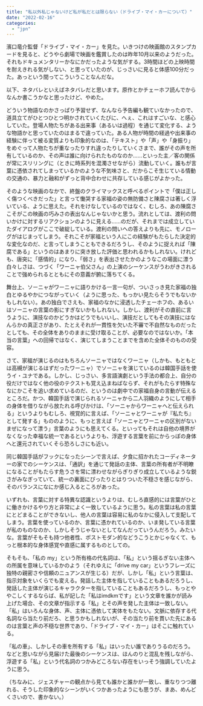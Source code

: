 ```yaml
---
title: "私以外私じゃないけど私が私だとは限らない（ドライブ・マイ・カーについて）"
date: "2022-02-16"
categories: 
  - "jpn"
---
```


濱口竜介監督「ドライブ・マイ・カー」を見た。いきつけの映画館のスタンプカードを見ると、どうやら劇場で映画を鑑賞したのは昨年10月以来のようだった。それもドキュメンタリーかなにかだったような気がする。3時間ほどの上映時間を耐えきれる気がしない、と思っていたのが、じっさいに見ると体感100分だった。あっという間ってこういうことなんだな。

以下、ネタバレといえばネタバレだと思います。原作とかチェーホフ読んでからなんか書こうかなと思ったけど、やめた。

どういう物語なのかさっぱり予習せず、なんなら予告編も観ていなかったので、道具立てがひとつひとつ明かされていくたびに、へぇ、これはすごいな、と感心していた。登場人物たちがある出来事（あるいは過程）を通じて変化する、ような物語かと思っていたのはまるで違っていた。ある人物が時間の経過や出来事の経験に伴って被る変質よりも印象的なのは、「テキスト」や「声」や「身振り」をめぐって人物たちが重なったりすれ違ったりしていくさまで、誰がその声を所有しているのか、その声は誰に向けられたものなのか……といった主／客の関係が常にスリリングに（ときに時系列を混濁させながら）流動していく。誰もが言葉に憑依されてしまっているかのような不気味さと、だからこそ生じている情動の交通の、暴力と融和がずっと背中合わせに共存している感じがよかった。

そのような映画のなかで、終盤のクライマックスと呼べるポイントで「僕は正しく傷つくべきだった」と言って慟哭する家福の姿の無防備さと陳腐さは著しく浮いている、ように思えた。それをけなしているのではなく、むしろ、あの陳腐さこそがこの映画の巧みさの表出なんじゃないかと思う。流れとしては、渡利の問いかけに対するリアクションのように見える……のだが、それまでは成立していたダイアログがここで破綻している。渡利の問いへの答えよりも先に、モノローグがはじまってしまう。それこそが家福という人にこの経験がもたらした決定的な変化なのだ、と言ってしまうこともできるだろうし、そのように捉えれば「陳腐である」というのはあまりに突き放した評価と思われるかもしれない。けれども、唐突に「感情的」になり、「弱さ」を表出させたかのようなこの場面に漂う白々しさは、つづく「ワーニャ伯父さん」の上演のシーケンスがうわがきされることで強められるとともにその意義が腑に落ちてくる。

舞台上、ソーニャがワーニャに語りかける一言一句が、ついさっき見た家福の独白とゆるやかにつながっていく（ように思った、もっかい見たらそうでもないかもしれない）。あの独白でさえも、家福のなかに浸透したチェーホフの、あるいはソーニャの言葉の影にすぎないかもしれない。しかし、渡利がその直前に言うように、演技なのかどうかはどうでもいいし、演技だとしてもその演技にはなんらかの真正さがあり、たとえそれが一貫性を欠いた不審で不自然なものだったとしても、その全体をありのままに受け取ることが、必要なのではないか。「本当の言葉」への回帰ではなく、演じてしまうことまでを含めた全体そのものの受容。

さて、家福が演じるのはもちろんソーニャではなくワーニャ（しかも、もともとは高槻が演じるはずだったワーニャ）でソーニャを演じているのは韓国手話を使うイ・ユナである。しかし、じっさい、多言語演劇という手法の都合上、自分の役だけではなく他の役のテクストも覚え込まねばならず、それがもたらす特殊ななにかこそを追い求めているのだ、というのは劇中での家福自身の言動が伝えるところだ。かつ、韓国手話で演じられるソーニャから二人羽織のようにして相手の身体を借りながら放たれる呼びかけは、「ソーニャからワーニャへと伝えられる」というよりもむしろ、視覚的に言えば、「ソーニャとワーニャが『私たち』として発する」もののように、もっと言えば「ソーニャとワーニャの区別がないまぜになって漂う」言葉のようにも思えてくる。といってもそれは自他の境界がなくなった幸福な統一であるというよりも、浮遊する言葉を前にからっぽの身体へと還元されていくそら恐ろしさにも近い。

同じ韓国手話がフックになったシーンで言えば、夕食に招かれたコーディネーターの家でのシーケンスは、「通訳」を通じて発話の主体、言葉の所有者が不明瞭になることがもたらす危うさを常に漂わせながらぎりぎり成立しているような鋭さがみなぎっていて、統一の裏面にぴったりとはりついた不穏さを感じながら、そのバランスになにか感じ入るところがあった。

いずれも、言葉に対する特異な認識というよりは、むしろ直感的には言葉がひとに働きかけるやり方と非常によく一致しているように思う。私の言葉は私の言葉にとどまることができないし、他人の言葉は容易に私のなかに侵入して支配してしまう。言葉を使っているのか、言葉に憑かれているのか、いま発している言葉が私のものなのか、しかしそうじゃないとしてなんだっていうんだろう。みたいな。言葉がそもそも持つ他者性、ポストモダン的などうこうとかじゃなくて、もっと根本的な身体感覚や直感に属するものとしての。

そもそも、「私の my」という所有格の代名詞は、「私」という揺るぎない主体への所属を意味しているかのよう（それゆえに「drive my car」というフレーズに独特の親密さや信頼のニュアンスが生じる）だが、しかし「私」という言葉は、指示対象をいくらでも変える。発話した主体を指していることもあるだろうし、発話した主体が演じるキャラクターを指していることもあるだろうし、もっとややこしくするならば、私が記した「私はimdkmです」という文章を誰かが読み上げた場合、その文章が指示する「私」とその声を発した主体は一致しない。「私」はいろんな身体、声、主体に憑依して実体をもたない。文脈に依存する代名詞なら当たり前だろ、と思うかもしれないが、その当たり前を貫いた先にあるのは言葉と声の不穏な世界であり、「ドライブ・マイ・カー」はそこに触れている。

「私の車」、しかしその車を所有する「私」はいったい誰でありうるのだろう。などと思いながら見届けた最後のシーケンスは、ほんのりと混乱を残しながら、浮遊する「私」という代名詞のつかみどころない存在をいっそう強調していたように思う。

（ちなみに、ジェスチャーの観点から見ても誰かと誰かが一致し、重なりつつ離れる、そうした印象的なシーンがいくつかあったようにも思うが、まあ、めんどくさいので、書かない。）
